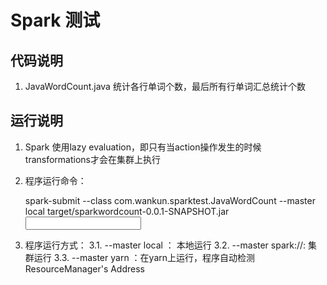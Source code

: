 # Spark 测试

## 代码说明

1. JavaWordCount.java  统计各行单词个数，最后所有行单词汇总统计个数
	
## 运行说明	

1. Spark 使用lazy evaluation，即只有当action操作发生的时候transformations才会在集群上执行
2. 程序运行命令：
	
	spark-submit --class com.wankun.sparktest.JavaWordCount --master local target/sparkwordcount-0.0.1-SNAPSHOT.jar <input file> 

3. 程序运行方式：
	3.1. --master local ： 本地运行
	3.2. --master spark://<master host>:<master port> 集群运行
	3.3. --master yarn ：在yarn上运行，程序自动检测ResourceManager's Address 
	